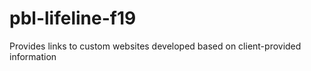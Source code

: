 # pbl-lifeline-f19
Provides links to custom websites developed based on client-provided information

